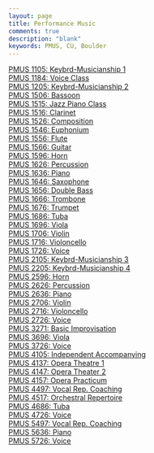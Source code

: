```yaml
---
layout: page
title: Performance Music
comments: true
description: "blank"
keywords: PMUS, CU, Boulder
---
```

<body>
<div><a href="../../courses/PMUS-1105">PMUS 1105: Keybrd-Musicianship 1</a></div>
<div><a href="../../courses/PMUS-1184">PMUS 1184: Voice Class</a></div>
<div><a href="../../courses/PMUS-1205">PMUS 1205: Keybrd-Musicianship 2</a></div>
<div><a href="../../courses/PMUS-1506">PMUS 1506: Bassoon</a></div>
<div><a href="../../courses/PMUS-1515">PMUS 1515: Jazz Piano Class</a></div>
<div><a href="../../courses/PMUS-1516">PMUS 1516: Clarinet</a></div>
<div><a href="../../courses/PMUS-1526">PMUS 1526: Composition</a></div>
<div><a href="../../courses/PMUS-1546">PMUS 1546: Euphonium</a></div>
<div><a href="../../courses/PMUS-1556">PMUS 1556: Flute</a></div>
<div><a href="../../courses/PMUS-1566">PMUS 1566: Guitar</a></div>
<div><a href="../../courses/PMUS-1596">PMUS 1596: Horn</a></div>
<div><a href="../../courses/PMUS-1626">PMUS 1626: Percussion</a></div>
<div><a href="../../courses/PMUS-1636">PMUS 1636: Piano</a></div>
<div><a href="../../courses/PMUS-1646">PMUS 1646: Saxophone</a></div>
<div><a href="../../courses/PMUS-1656">PMUS 1656: Double Bass</a></div>
<div><a href="../../courses/PMUS-1666">PMUS 1666: Trombone</a></div>
<div><a href="../../courses/PMUS-1676">PMUS 1676: Trumpet</a></div>
<div><a href="../../courses/PMUS-1686">PMUS 1686: Tuba</a></div>
<div><a href="../../courses/PMUS-1696">PMUS 1696: Viola</a></div>
<div><a href="../../courses/PMUS-1706">PMUS 1706: Violin</a></div>
<div><a href="../../courses/PMUS-1716">PMUS 1716: Violoncello</a></div>
<div><a href="../../courses/PMUS-1726">PMUS 1726: Voice</a></div>
<div><a href="../../courses/PMUS-2105">PMUS 2105: Keybrd-Musicianship 3</a></div>
<div><a href="../../courses/PMUS-2205">PMUS 2205: Keybrd-Musicianship 4</a></div>
<div><a href="../../courses/PMUS-2596">PMUS 2596: Horn</a></div>
<div><a href="../../courses/PMUS-2626">PMUS 2626: Percussion</a></div>
<div><a href="../../courses/PMUS-2636">PMUS 2636: Piano</a></div>
<div><a href="../../courses/PMUS-2706">PMUS 2706: Violin</a></div>
<div><a href="../../courses/PMUS-2716">PMUS 2716: Violoncello</a></div>
<div><a href="../../courses/PMUS-2726">PMUS 2726: Voice</a></div>
<div><a href="../../courses/PMUS-3271">PMUS 3271: Basic Improvisation</a></div>
<div><a href="../../courses/PMUS-3696">PMUS 3696: Viola</a></div>
<div><a href="../../courses/PMUS-3726">PMUS 3726: Voice</a></div>
<div><a href="../../courses/PMUS-4105">PMUS 4105: Independent Accompanying</a></div>
<div><a href="../../courses/PMUS-4137">PMUS 4137: Opera Theatre 1</a></div>
<div><a href="../../courses/PMUS-4147">PMUS 4147: Opera Theater 2</a></div>
<div><a href="../../courses/PMUS-4157">PMUS 4157: Opera Practicum</a></div>
<div><a href="../../courses/PMUS-4497">PMUS 4497: Vocal Rep. Coaching</a></div>
<div><a href="../../courses/PMUS-4517">PMUS 4517: Orchestral Repertoire</a></div>
<div><a href="../../courses/PMUS-4686">PMUS 4686: Tuba</a></div>
<div><a href="../../courses/PMUS-4726">PMUS 4726: Voice</a></div>
<div><a href="../../courses/PMUS-5497">PMUS 5497: Vocal Rep. Coaching</a></div>
<div><a href="../../courses/PMUS-5636">PMUS 5636: Piano</a></div>
<div><a href="../../courses/PMUS-5726">PMUS 5726: Voice</a></div>
</body>
